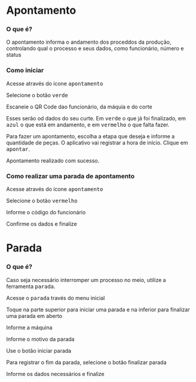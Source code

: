 # Apontamento

### O que é?
O apontamento informa o andamento dos proceddos da produção, controlando qual o processo e seus dados, como funcionário, número e status

### Como iniciar
Acesse através do ícone <kbd>apontamento</kbd>

Selecione o botão <kbd>verde</kbd>

Escaneie o QR Code dao funcionário, da máquia e do corte

Esses serão od dados do seu curte. Em <kbd>verde</kbd> o que já foi finalizado, em <kbd>azul</kbd> o que está em andamento, e em <kbd>vermelho</kbd> o que falta fazer.

Para fazer um apontamento, escolha a etapa que deseja e informe a quantidade de peças. O aplicativo vai registrar a hora de início. Clique em <kbd>apontar</kbd>.

Apontamento realizado com sucesso.

### Como realizar uma parada de apontamento
Acesse através do ícone <kbd>apontamento</kbd>

Selecione o botão <kbd>vermelho</kbd>

Informe o código do funcionário

Confirme os dados e finalize

# Parada

### O que é?
Caso seja necessário interromper um processo no meio, utilize a ferramenta <kbd>parada</kbd>.

Acesse o <kbd>parada</kbd> través do menu inicial

Toque na parte superior para iniciar uma parada e na inferior para finalizar uma parada em aberto

Informe a máquina

Informe o motivo da parada

Use o botão iniciar parada

Para registrar o fim da parada, selecione o botão finalizar parada

Informe os dados necessários e finalize